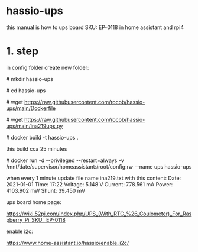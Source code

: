 # hassio-ups
this manual is how to ups board SKU: EP-0118 in home assistant and rpi4

# 1. step
in config folder create new folder:

\# mkdir hassio-ups

\# cd hassio-ups

\# wget https://raw.githubusercontent.com/rocob/hassio-ups/main/Dockerfile

\# wget https://raw.githubusercontent.com/rocob/hassio-ups/main/ina219ups.py

\# docker build -t hassio-ups .

this build cca 25 minutes

\# docker run -d --privileged --restart=always -v /mnt/date/supervisor/homeassistant:/root/config:rw --name ups hassio-ups

when every 1 minute update file name ina219.txt with this content:
Date: 2021-01-01
Time: 17:22
Voltage: 5.148 V
Current: 778.561 mA
Power: 4103.902 mW
Shunt: 39.450 mV

ups board home page:

https://wiki.52pi.com/index.php/UPS_(With_RTC_%26_Coulometer)_For_Raspberry_Pi_SKU:_EP-0118

enable i2c:

https://www.home-assistant.io/hassio/enable_i2c/
